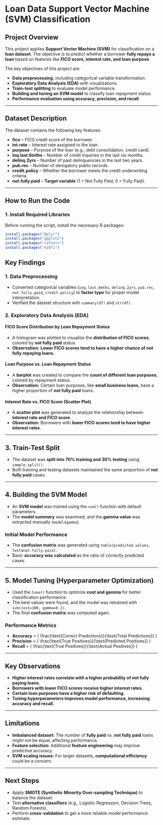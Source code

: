 # **Loan Data Support Vector Machine (SVM) Classification**

## **Project Overview**

This project applies **Support Vector Machine (SVM)** for classification on a **loan dataset**. The objective is to predict whether a borrower **fully repays a loan** based on features like **FICO score, interest rate, and loan purpose**.

The key objectives of this project are:

- **Data preprocessing**, including categorical variable transformation.
- **Exploratory Data Analysis (EDA)** with visualizations.
- **Train-test splitting** to evaluate model performance.
- **Building and tuning an SVM model** to classify loan repayment status.
- **Performance evaluation using accuracy, precision, and recall**.

---

## **Dataset Description**

The dataset contains the following key features:

- **fico** – FICO credit score of the borrower.
- **int.rate** – Interest rate assigned to the loan.
- **purpose** – Purpose of the loan (e.g., debt consolidation, credit card).
- **inq.last.6mths** – Number of credit inquiries in the last six months.
- **delinq.2yrs** – Number of past delinquencies in the last two years.
- **pub.rec** – Number of derogatory public records.
- **credit.policy** – Whether the borrower meets the credit underwriting criteria.
- **not.fully.paid** – **Target variable** (1 = Not Fully Paid, 0 = Fully Paid).

---

## **How to Run the Code**

### **1. Install Required Libraries**

Before running the script, install the necessary R packages:

```r
install.packages("dplyr")
install.packages("ggplot2")
install.packages("caTools")
install.packages("e1071")
```

## **Key Findings**

### **1. Data Preprocessing**

- Converted categorical variables (`inq.last.6mths`, `delinq.2yrs`, `pub.rec`, `not.fully.paid`, `credit.policy`) to **factor type** for proper model interpretation.
- Verified the dataset structure with `summary(df)` and `str(df)`.

### **2. Exploratory Data Analysis (EDA)**

#### **FICO Score Distribution by Loan Repayment Status**

- A histogram was plotted to visualize the **distribution of FICO scores**, colored by **not fully paid** status.
- **Observation:** **Lower FICO scores tend to have a higher chance of not fully repaying loans.**

#### **Loan Purpose vs. Loan Repayment Status**

- A **barplot** was created to compare the **count of different loan purposes**, colored by repayment status.
- **Observation:** Certain loan purposes, like **small business loans**, have a higher proportion of **not fully paid** loans.

#### **Interest Rate vs. FICO Score (Scatter Plot)**

- A **scatter plot** was generated to analyze the relationship between **interest rate and FICO score**.
- **Observation:** Borrowers with **lower FICO scores tend to have higher interest rates**.

---

## **3. Train-Test Split**

- The dataset was **split into 70% training and 30% testing** using `sample.split()`.
- Both training and testing datasets maintained the same proportion of **not fully paid** cases.

---

## **4. Building the SVM Model**

- An **SVM model** was trained using the `svm()` function with default parameters.
- The **model summary** was examined, and the **gamma value** was extracted manually (`model$gamma`).

### **Initial Model Performance**

- The **confusion matrix** was generated using `table(predicted.values, test$not.fully.paid)`.
- Basic **accuracy was calculated** as the ratio of correctly predicted cases.

---

## **5. Model Tuning (Hyperparameter Optimization)**

- Used the `tune()` function to optimize **cost and gamma** for better classification performance.
- The best values were found, and the model was retrained with `svm(cost=100, gamma=0.1)`.
- The final **confusion matrix** was computed again.

### **Performance Metrics**

- **Accuracy** = \( \frac{\text{Correct Predictions}}{\text{Total Predictions}} \)
- **Precision** = \( \frac{\text{True Positives}}{\text{Predicted Positives}} \)
- **Recall** = \( \frac{\text{True Positives}}{\text{Actual Positives}} \)

---

## **Key Observations**

- **Higher interest rates correlate with a higher probability of not fully paying loans.**
- **Borrowers with lower FICO scores receive higher interest rates.**
- **Certain loan purposes have a higher risk of defaulting.**
- **Tuning hyperparameters improves model performance, increasing accuracy and recall.**

---

## **Limitations**

- **Imbalanced dataset:** The number of **fully paid** vs. **not fully paid** loans might not be equal, affecting performance.
- **Feature selection:** Additional **feature engineering** may improve predictive accuracy.
- **SVM scaling issues:** For larger datasets, **computational efficiency** could be a concern.

---

## **Next Steps**

- Apply **SMOTE (Synthetic Minority Over-sampling Technique)** to balance the dataset.
- Test **alternative classifiers** (e.g., Logistic Regression, Decision Trees, Random Forests).
- Perform **cross-validation** to get a more reliable model performance estimate.

